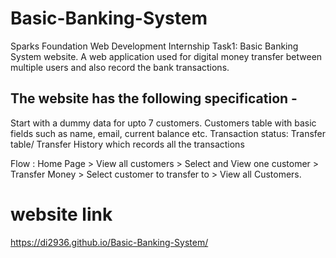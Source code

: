 # Basic-Banking-System
Sparks Foundation Web Development Internship Task1: Basic Banking System website. 
A web application used for digital money transfer between multiple users and also record the bank transactions.

## The website has the following specification -
  Start with a dummy data for upto 7 customers.
  Customers table with basic fields such as name, email, current balance etc.
 Transaction status:
 Transfer table/ Transfer History which records all the transactions

Flow : Home Page > View all customers > Select and View one customer > Transfer Money > Select customer to transfer to > View all Customers.

# website link
https://di2936.github.io/Basic-Banking-System/
